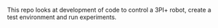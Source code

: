 This repo looks at development of code to control a 3PI+ robot, create a test environment and run experiments.
